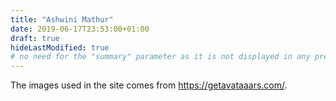 ```yaml
---
title: "Ashwini Mathur"
date: 2019-06-17T23:53:00+01:00
draft: true
hideLastModified: true
# no need for the "summary" parameter as it is not displayed in any previews
---
```


The images used in the site comes from https://getavataaars.com/.

